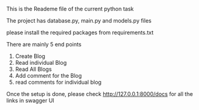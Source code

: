 This is the Reademe file of the current python task

The project has database.py, main.py and models.py files

please install the required packages from requirements.txt 

There are mainly 5 end points 

1. Create Blog
2. Read individual Blog
3. Read All Blogs
4. Add comment for the Blog
5. read comments for individual blog

Once the setup is done, please check http://127.0.0.1:8000/docs for all the links in swagger UI
